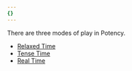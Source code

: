 ```yaml
---
{}
---
```

   
There are three modes of play in Potency.   
   
* [Relaxed Time](../Game%20Modes/Relaxed%20Time.md)   
* [Tense Time](../Game%20Modes/Tense%20Time.md)   
* [Real Time](../Game%20Modes/Real%20Time.md)